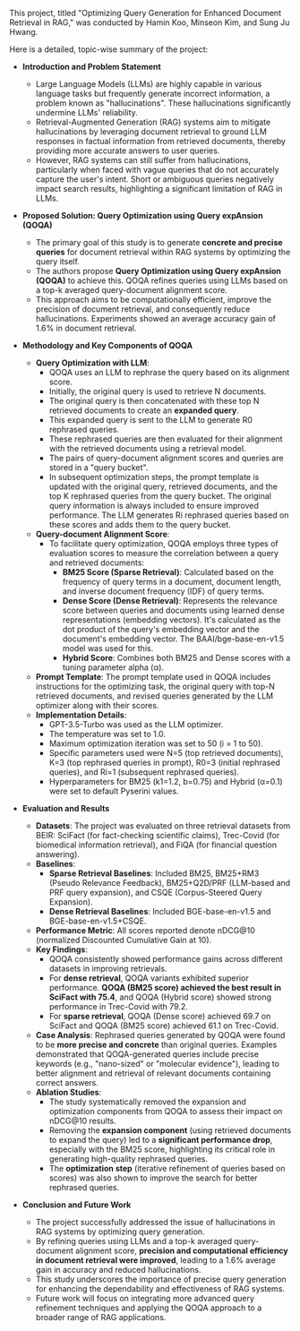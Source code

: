 This project, titled "Optimizing Query Generation for Enhanced Document Retrieval in RAG," was conducted by Hamin Koo, Minseon Kim, and Sung Ju Hwang.

Here is a detailed, topic-wise summary of the project:

*   **Introduction and Problem Statement**
    *   Large Language Models (LLMs) are highly capable in various language tasks but frequently generate incorrect information, a problem known as "hallucinations". These hallucinations significantly undermine LLMs' reliability.
    *   Retrieval-Augmented Generation (RAG) systems aim to mitigate hallucinations by leveraging document retrieval to ground LLM responses in factual information from retrieved documents, thereby providing more accurate answers to user queries.
    *   However, RAG systems can still suffer from hallucinations, particularly when faced with vague queries that do not accurately capture the user's intent. Short or ambiguous queries negatively impact search results, highlighting a significant limitation of RAG in LLMs.

*   **Proposed Solution: Query Optimization using Query expAnsion (QOQA)**
    *   The primary goal of this study is to generate **concrete and precise queries** for document retrieval within RAG systems by optimizing the query itself.
    *   The authors propose **Query Optimization using Query expAnsion (QOQA)** to achieve this. QOQA refines queries using LLMs based on a top-k averaged query-document alignment score.
    *   This approach aims to be computationally efficient, improve the precision of document retrieval, and consequently reduce hallucinations. Experiments showed an average accuracy gain of 1.6% in document retrieval.

*   **Methodology and Key Components of QOQA**
    *   **Query Optimization with LLM**:
        *   QOQA uses an LLM to rephrase the query based on its alignment score.
        *   Initially, the original query is used to retrieve N documents.
        *   The original query is then concatenated with these top N retrieved documents to create an **expanded query**.
        *   This expanded query is sent to the LLM to generate R0 rephrased queries.
        *   These rephrased queries are then evaluated for their alignment with the retrieved documents using a retrieval model.
        *   The pairs of query-document alignment scores and queries are stored in a "query bucket".
        *   In subsequent optimization steps, the prompt template is updated with the original query, retrieved documents, and the top K rephrased queries from the query bucket. The original query information is always included to ensure improved performance. The LLM generates Ri rephrased queries based on these scores and adds them to the query bucket.
    *   **Query-document Alignment Score**:
        *   To facilitate query optimization, QOQA employs three types of evaluation scores to measure the correlation between a query and retrieved documents:
            *   **BM25 Score (Sparse Retrieval)**: Calculated based on the frequency of query terms in a document, document length, and inverse document frequency (IDF) of query terms.
            *   **Dense Score (Dense Retrieval)**: Represents the relevance score between queries and documents using learned dense representations (embedding vectors). It's calculated as the dot product of the query's embedding vector and the document's embedding vector. The BAAI/bge-base-en-v1.5 model was used for this.
            *   **Hybrid Score**: Combines both BM25 and Dense scores with a tuning parameter alpha (α).
    *   **Prompt Template**: The prompt template used in QOQA includes instructions for the optimizing task, the original query with top-N retrieved documents, and revised queries generated by the LLM optimizer along with their scores.
    *   **Implementation Details**:
        *   GPT-3.5-Turbo was used as the LLM optimizer.
        *   The temperature was set to 1.0.
        *   Maximum optimization iteration was set to 50 (i = 1 to 50).
        *   Specific parameters used were N=5 (top retrieved documents), K=3 (top rephrased queries in prompt), R0=3 (initial rephrased queries), and Ri=1 (subsequent rephrased queries).
        *   Hyperparameters for BM25 (k1=1.2, b=0.75) and Hybrid (α=0.1) were set to default Pyserini values.

*   **Evaluation and Results**
    *   **Datasets**: The project was evaluated on three retrieval datasets from BEIR: SciFact (for fact-checking scientific claims), Trec-Covid (for biomedical information retrieval), and FiQA (for financial question answering).
    *   **Baselines**:
        *   **Sparse Retrieval Baselines**: Included BM25, BM25+RM3 (Pseudo Relevance Feedback), BM25+Q2D/PRF (LLM-based and PRF query expansion), and CSQE (Corpus-Steered Query Expansion).
        *   **Dense Retrieval Baselines**: Included BGE-base-en-v1.5 and BGE-base-en-v1.5+CSQE.
    *   **Performance Metric**: All scores reported denote nDCG@10 (normalized Discounted Cumulative Gain at 10).
    *   **Key Findings**:
        *   QOQA consistently showed performance gains across different datasets in improving retrievals.
        *   For **dense retrieval**, QOQA variants exhibited superior performance. **QOQA (BM25 score) achieved the best result in SciFact with 75.4**, and QOQA (Hybrid score) showed strong performance in Trec-Covid with 79.2.
        *   For **sparse retrieval**, QOQA (Dense score) achieved 69.7 on SciFact and QOQA (BM25 score) achieved 61.1 on Trec-Covid.
    *   **Case Analysis**: Rephrased queries generated by QOQA were found to be **more precise and concrete** than original queries. Examples demonstrated that QOQA-generated queries include precise keywords (e.g., "nano-sized" or "molecular evidence"), leading to better alignment and retrieval of relevant documents containing correct answers.
    *   **Ablation Studies**:
        *   The study systematically removed the expansion and optimization components from QOQA to assess their impact on nDCG@10 results.
        *   Removing the **expansion component** (using retrieved documents to expand the query) led to a **significant performance drop**, especially with the BM25 score, highlighting its critical role in generating high-quality rephrased queries.
        *   The **optimization step** (iterative refinement of queries based on scores) was also shown to improve the search for better rephrased queries.

*   **Conclusion and Future Work**
    *   The project successfully addressed the issue of hallucinations in RAG systems by optimizing query generation.
    *   By refining queries using LLMs and a top-k averaged query-document alignment score, **precision and computational efficiency in document retrieval were improved**, leading to a 1.6% average gain in accuracy and reduced hallucinations.
    *   This study underscores the importance of precise query generation for enhancing the dependability and effectiveness of RAG systems.
    *   Future work will focus on integrating more advanced query refinement techniques and applying the QOQA approach to a broader range of RAG applications.